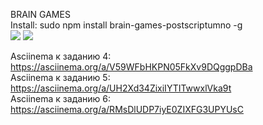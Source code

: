 BRAIN GAMES <br>
Install: sudo npm install brain-games-postscriptumno -g <br>
<a href="https://codeclimate.com/github/postscriptumno/project-lvl1-s486"><img src="https://api.codeclimate.com/v1/badges/a99a88d28ad37a79dbf6/maintainability"/></a>
<a href="https://travis-ci.org/postscriptumno/project-lvl1-s486"><img src="https://travis-ci.org/travis-ci/travis-web.svg?branch=master"/></a> <br>

Asciinema к заданию 4: https://asciinema.org/a/V59WFbHKPN05FkXv9DQggpDBa<br>
Asciinema к заданию 5: https://asciinema.org/a/UH2Xd34ZixiIYTITwwxlVka9t<br>
Asciinema к заданию 6: https://asciinema.org/a/RMsDlUDP7iyE0ZIXFG3UPYUsC
